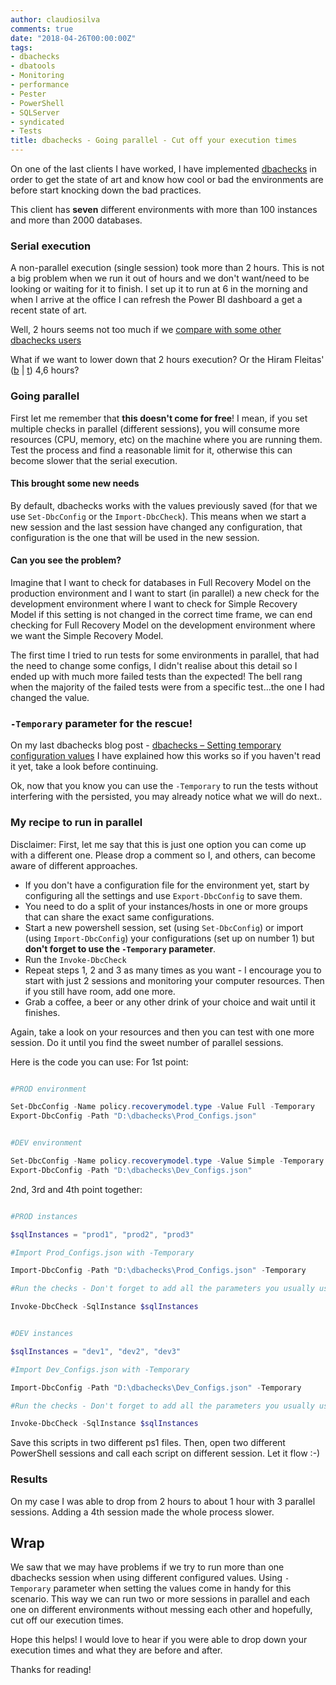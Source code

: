 ```yaml
---
author: claudiosilva
comments: true
date: "2018-04-26T00:00:00Z"
tags:
- dbachecks
- dbatools
- Monitoring
- performance
- Pester
- PowerShell
- SQLServer
- syndicated
- Tests
title: dbachecks - Going parallel - Cut off your execution times
---
```

On one of the last clients I have worked, I have implemented [dbachecks](http://dbachecks.io) in order to get the state of art and know how cool or bad the environments are before start knocking down the bad practices.

This client has **seven** different environments with more than 100 instances and more than 2000 databases.

### Serial execution

A non-parallel execution (single session) took more than 2 hours.
This is not a big problem when we run it out of hours and we don't want/need to be looking or waiting for it to finish.
I set up it to run at 6 in the morning and when I arrive at the office I can refresh the Power BI dashboard a get a recent state of art.

Well, 2 hours seems not too much if we [compare with some other dbachecks users](https://twitter.com/HiramFleitas/status/983361997843632128)

What if we want to lower down that 2 hours execution? Or the Hiram Fleitas' ([b](https://dba2o.wordpress.com/) \| [t](https://twitter.com/HiramFleitas)) 4,6 hours?

### Going parallel

First let me remember that **this doesn't come for free**! I mean, if you set multiple checks in parallel (different sessions), you will consume more resources (CPU, memory, etc) on the machine where you are running them. Test the process and find a reasonable limit for it, otherwise this can become slower that the serial execution.

#### This brought some new needs

By default, dbachecks works with the values previously saved (for that we use `Set-DbcConfig` or the `Import-DbcCheck`). This means when we start a new session and the last session have changed any configuration, that configuration is the one that will be used in the new session.

#### Can you see the problem?

Imagine that I want to check for databases in Full Recovery Model on the production environment and I want to start (in parallel) a new check for the development environment where I want to check for Simple Recovery Model if this setting is not changed in the correct time frame, we can end checking for Full Recovery Model on the development environment where we want the Simple Recovery Model.

The first time I tried to run tests for some environments in parallel, that had the need to change some configs, I didn't realise about this detail so I ended up with much more failed tests than the expected! The bell rang when the majority of the failed tests were from a specific test...the one I had changed the value.

### `-Temporary` parameter for the rescue!

On my last dbachecks blog post - [dbachecks – Setting temporary configuration values](http://claudioessilva.eu/2018/04/24/dbachecks-Setting-temporary-configuration-values/) I have explained how this works so if you haven't read it yet, take a look before continuing.

Ok, now that you know you can use the `-Temporary` to run the tests without interfering with the persisted, you may already notice what we will do next..

### My recipe to run in parallel

Disclaimer: First, let me say that this is just one option you can come up with a different one. Please drop a comment so I, and others, can become aware of different approaches.

* If you don't have a configuration file for the environment yet, start by configuring all the settings and use `Export-DbcConfig` to save them.
* You need to do a split of your instances/hosts in one or more groups that can share the exact same configurations.
* Start a new powershell session, set (using `Set-DbcConfig`) or import (using `Import-DbcConfig`) your configurations (set up on number 1) but **don't forget to use the `-Temporary` parameter**.
* Run the `Invoke-DbcCheck`
* Repeat steps 1, 2 and 3 as many times as you want - I encourage you to start with just 2 sessions and monitoring your computer resources. Then if you still have room, add one more.
* Grab a coffee, a beer or any other drink of your choice and wait until it finishes.

Again, take a look on your resources and then you can test with one more session. Do it until you find the sweet number of parallel sessions.

Here is the code you can use:
For 1st point:

``` powershell

#PROD environment

Set-DbcConfig -Name policy.recoverymodel.type -Value Full -Temporary
Export-DbcConfig -Path "D:\dbachecks\Prod_Configs.json"
```

``` powershell

#DEV environment

Set-DbcConfig -Name policy.recoverymodel.type -Value Simple -Temporary
Export-DbcConfig -Path "D:\dbachecks\Dev_Configs.json"
```

2nd, 3rd and 4th point together:

``` powershell

#PROD instances

$sqlInstances = "prod1", "prod2", "prod3"

#Import Prod_Configs.json with -Temporary

Import-DbcConfig -Path "D:\dbachecks\Prod_Configs.json" -Temporary

#Run the checks - Don't forget to add all the parameters you usually use

Invoke-DbcCheck -SqlInstance $sqlInstances
```

``` powershell

#DEV instances

$sqlInstances = "dev1", "dev2", "dev3"

#Import Dev_Configs.json with -Temporary

Import-DbcConfig -Path "D:\dbachecks\Dev_Configs.json" -Temporary

#Run the checks - Don't forget to add all the parameters you usually use

Invoke-DbcCheck -SqlInstance $sqlInstances
```

Save this scripts in two different ps1 files. Then, open two different PowerShell sessions and call each script on different session. Let it flow :-)

### Results

On my case I was able to drop from 2 hours to about 1 hour with 3 parallel sessions. Adding a 4th session made the whole process slower.

## Wrap

We saw that we may have problems if we try to run more than one dbachecks session when using different configured values. Using `-Temporary` parameter when setting the values come in handy for this scenario.
This way we can run two or more sessions in parallel and each one on different environments without messing each other and hopefully, cut off our execution times.

Hope this helps! I would love to hear if you were able to drop down your execution times and what they are before and after.

Thanks for reading!
